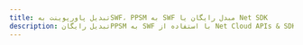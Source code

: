 ---title: تبدیل پاورپوینت بهSWF، PPSM به SWF مبدل رایگان یا Net SDKdescription: تبدیل رایگانPPSM به SWF با استفاده از Net Cloud APIs & SDK. همچنین اسناد Microsoft PowerPoint را در Cloud ایجاد، ویرایش و رندر کنید.---